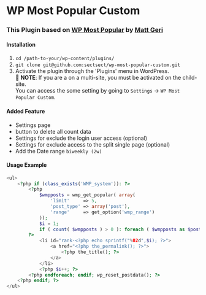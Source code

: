 # WP Most Popular Custom

### This Plugin based on [WP Most Popular](https://github.com/MattGeri/WP-Most-Popular) by [Matt Geri](https://github.com/MattGeri)

#### Installation
 1. `cd /path-to-your/wp-content/plugins/`
 2. `git clone git@github.com:sectsect/wp-most-popular-custom.git`
 3. Activate the plugin through the 'Plugins' menu in WordPress.  
 :memo: **NOTE**: If you are a on a multi-site, you must be activated on the child-site.  
 You can access the some setting by going to `Settings` -> `WP Most Popular Custom`.

#### Added Feature
 - Settings page
 - button to delete all count data
 - Settings for exclude the login user access (optional)
 - Settings for exclude access to the split single page (optional)
 - Add the Date range `biweekly (2w)`

#### Usage Example
``` php
<ul>
	<?php if (class_exists('WMP_system')): ?>
		<?php
			$wmpposts = wmp_get_popular( array(
				'limit'		=> 5,
				'post_type'	=> array('post'),
				'range'		=> get_option('wmp_range')
			));
			$i = 1;
			if ( count( $wmpposts ) > 0 ): foreach ( $wmpposts as $post ): setup_postdata( $post );
		?>
			<li id="rank-<?php echo sprintf("%02d",$i); ?>">
				<a href="<?php the_permalink(); ?>">
					<?php the_title(); ?>
				</a>
			</li>
			<?php $i++; ?>
		<?php endforeach; endif; wp_reset_postdata(); ?>
	<?php endif; ?>
</ul>
```
